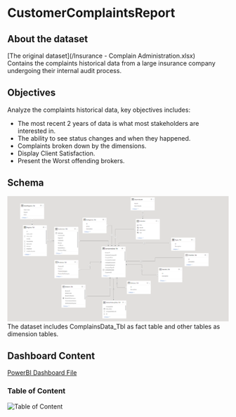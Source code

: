 # CustomerComplaintsReport
## About the dataset
[The original dataset](/Insurance - Complain Administration.xlsx)  
Contains the complaints historical data from a large insurance company undergoing their internal audit process.
## Objectives
Analyze the complaints historical data, key objectives includes:  
- The most recent 2 years of data is what most stakeholders are interested in.  
- The ability to see status changes and when they happened.  
- Complaints broken down by the dimensions.  
- Display Client Satisfaction.  
- Present the Worst offending brokers.  
## Schema 
![Schema](/images/Schema.png)
The dataset includes ComplainsData_Tbl as fact table and other tables as dimension tables.
## Dashboard Content
[PowerBI Dashboard File](/ComplaintsDashboard.pbix)  
### Table of Content
![Table of Content](/images/Table_of_Content)
